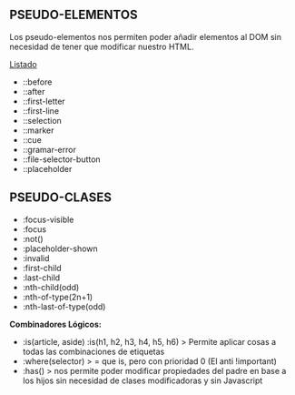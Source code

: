 ## PSEUDO-ELEMENTOS

Los pseudo-elementos nos permiten poder añadir elementos al DOM sin necesidad de tener que modificar nuestro HTML.

[Listado](https://developer.mozilla.org/en-US/docs/Web/CSS/::after)

* ::before
* ::after
* ::first-letter
* ::first-line
* ::selection
* ::marker
* ::cue
* ::gramar-error
* ::file-selector-button
* ::placeholder

## PSEUDO-CLASES


* :focus-visible
* :focus
* :not()
* :placeholder-shown
* :invalid
* :first-child
* :last-child
* :nth-child(odd)
* :nth-of-type(2n+1)
* :nth-last-of-type(odd)

**Combinadores Lógicos:**

* :is(article, aside) :is(h1, h2, h3, h4, h5, h6) > Permite aplicar cosas a todas las combinaciones de etiquetas
* :where(selector) > = que is, pero con prioridad 0 (El anti !important)
* :has() > nos permite poder modificar propiedades del padre en base a los hijos sin necesidad de clases modificadoras y sin Javascript
